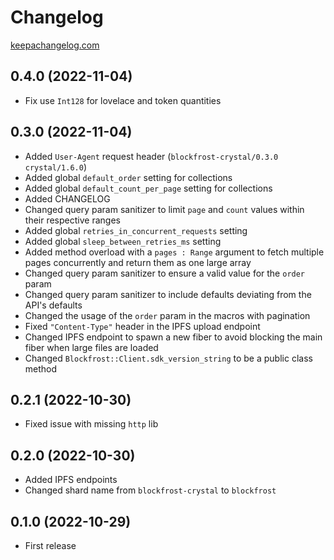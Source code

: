 # Changelog
[keepachangelog.com](https://keepachangelog.com/en/0.3.0/)

## 0.4.0 (2022-11-04)

- Fix use `Int128` for lovelace and token quantities

## 0.3.0 (2022-11-04)

- Added `User-Agent` request header (`blockfrost-crystal/0.3.0 crystal/1.6.0`)
- Added global `default_order` setting for collections 
- Added global `default_count_per_page` setting for collections
- Added CHANGELOG
- Changed query param sanitizer to limit `page` and `count` values within their
  respective ranges
- Added global `retries_in_concurrent_requests` setting
- Added global `sleep_between_retries_ms` setting
- Added method overload with a `pages : Range` argument to fetch multiple pages
  concurrently and return them as one large array
- Changed query param sanitizer to ensure a valid value for the `order` param
- Changed query param sanitizer to include defaults deviating from the API's
  defaults
- Changed the usage of the `order` param in the macros with pagination
- Fixed `"Content-Type"` header in the IPFS upload endpoint
- Changed IPFS endpoint to spawn a new fiber to avoid blocking the main fiber 
  when large files are loaded
- Changed `Blockfrost::Client.sdk_version_string` to be a public class method

## 0.2.1 (2022-10-30)

- Fixed issue with missing `http` lib

## 0.2.0 (2022-10-30)

- Added IPFS endpoints
- Changed shard name from `blockfrost-crystal` to `blockfrost`

## 0.1.0 (2022-10-29)

- First release
